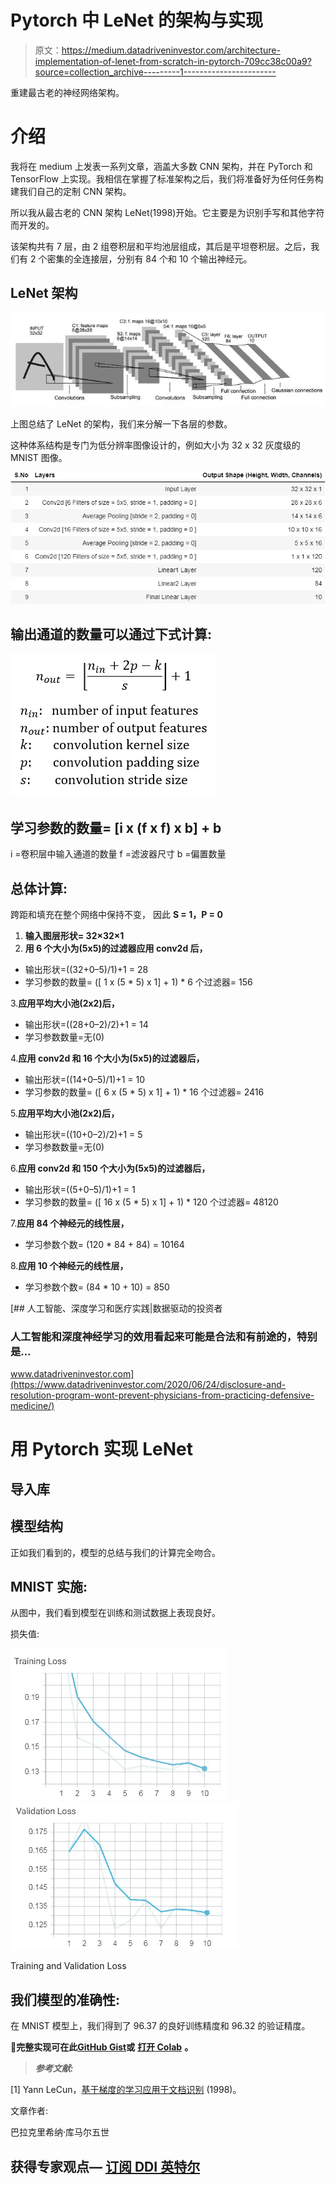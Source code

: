 # Pytorch 中 LeNet 的架构与实现

> 原文：<https://medium.datadriveninvestor.com/architecture-implementation-of-lenet-from-scratch-in-pytorch-709cc38c00a9?source=collection_archive---------1----------------------->

重建最古老的神经网络架构。

# 介绍

我将在 medium 上发表一系列文章，涵盖大多数 CNN 架构，并在 PyTorch 和 TensorFlow 上实现。我相信在掌握了标准架构之后，我们将准备好为任何任务构建我们自己的定制 CNN 架构。

所以我从最古老的 CNN 架构 LeNet(1998)开始。它主要是为识别手写和其他字符而开发的。

该架构共有 7 层，由 2 组卷积层和平均池层组成，其后是平坦卷积层。之后，我们有 2 个密集的全连接层，分别有 84 个和 10 个输出神经元。

## LeNet 架构

![](img/0b7ff59fe5d0a39cd832c683b21bd05d.png)

上图总结了 LeNet 的架构，我们来分解一下各层的参数。

这种体系结构是专门为低分辨率图像设计的，例如大小为 32 x 32 灰度级的 MNIST 图像。

![](img/7414923bd26bd61d1f22c28fbba4691d.png)

## 输出通道的数量可以通过下式计算:

![](img/8a53f077ad97624f220f82a04a19c3cc.png)

## 学习参数的数量= [i x (f x f) x b] + b

i =卷积层中输入通道的数量
f =滤波器尺寸
b =偏置数量

## 总体计算:

跨距和填充在整个网络中保持不变，
因此 **S = 1，P = 0**

1.  **输入图层形状= 32×32×1**
2.  **用 6 个大小为(5x5)的过滤器应用 conv2d 后，**

*   输出形状=((32+0–5)/1)+1 = 28
*   学习参数的数量= ([ 1 x (5 * 5) x 1] + 1) * 6 个过滤器= 156

3.**应用平均大小池(2x2)后，**

*   输出形状=((28+0–2)/2)+1 = 14
*   学习参数数量=无(0)

4.**应用 conv2d 和 16 个大小为(5x5)的过滤器后，**

*   输出形状=((14+0–5)/1)+1 = 10
*   学习参数的数量= ([ 6 x (5 * 5) x 1] + 1) * 16 个过滤器= 2416

5.**应用平均大小池(2x2)后，**

*   输出形状=((10+0–2)/2)+1 = 5
*   学习参数数量=无(0)

6.**应用 conv2d 和 150 个大小为(5x5)的过滤器后，**

*   输出形状=((5+0–5)/1)+1 = 1
*   学习参数的数量= ([ 16 x (5 * 5) x 1] + 1) * 120 个过滤器= 48120

7.**应用 84 个神经元的线性层，**

*   学习参数个数= (120 * 84 + 84) = 10164

8.**应用 10 个神经元的线性层，**

*   学习参数个数= (84 * 10 + 10) = 850

[](https://www.datadriveninvestor.com/2020/06/24/disclosure-and-resolution-program-wont-prevent-physicians-from-practicing-defensive-medicine/) [## 人工智能、深度学习和医疗实践|数据驱动的投资者

### 人工智能和深度神经学习的效用看起来可能是合法和有前途的，特别是…

www.datadriveninvestor.com](https://www.datadriveninvestor.com/2020/06/24/disclosure-and-resolution-program-wont-prevent-physicians-from-practicing-defensive-medicine/) 

# 用 Pytorch 实现 LeNet

## 导入库

## 模型结构

正如我们看到的，模型的总结与我们的计算完全吻合。

## MNIST 实施:

从图中，我们看到模型在训练和测试数据上表现良好。

损失值:

![](img/e8755418ee34f3b5e43a77f3de569414.png)![](img/0fd54d608f95824bb27dbf41777de71f.png)

Training and Validation Loss

## 我们模型的准确性:

在 MNIST 模型上，我们得到了 96.37 的良好训练精度和 96.32 的验证精度。

📌**完整实现可在此**[**GitHub Gist**](https://gist.github.com/bala-codes/0f79addd101152d9d67f33ff69ab9234)**或** [**打开 Colab**](https://colab.research.google.com/gist/bala-codes/0f79addd101152d9d67f33ff69ab9234/architecture-implementation-of-lenet-from-scratch-in-pytorch.ipynb) **。**

> ***参考文献:***

[1] Yann LeCun，[基于梯度的学习应用于文档识别](http://yann.lecun.com/exdb/publis/pdf/lecun-01a.pdf) (1998)。

文章作者:

巴拉克里希纳·库马尔五世

## 获得专家观点— [订阅 DDI 英特尔](https://datadriveninvestor.com/ddi-intel)